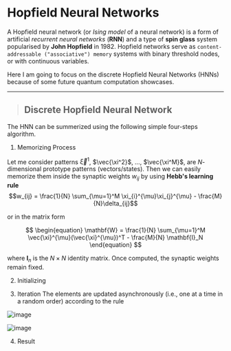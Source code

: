# Hopfield Neural Networks
A Hopfield neural network (or *Ising model* of a neural network) is a form of artificial *recurrent neural networks* (__RNN__) and a type of **spin glass** system popularised by **John Hopfield** in 1982. Hopfield networks serve as `content-addressable ("associative") memory` systems with binary threshold nodes, or with continuous variables.

Here I am going to focus on the discrete Hopfield Neural Networks (HNNs) because of some future quantum computation showcases.
***
> ## Discrete Hopfield Neural Network
The HNN can be summerized using the following simple four-steps algorithm.

1. Memorizing Process

Let me consider patterns $\vec{\xi}^1$, $\vec{\xi^2}$, $\ldots$, $\vec{\xi^M}$, are $N$-dimensional prototype patterns (vectors/states). Then we can easily memorize them inside the synaptic weights ${w_{ij}}$ by using **Hebb's learning rule**
$$w_{ij} = \frac{1}{N} \sum_{\mu=1}^M \xi_{i}^{\mu}\xi_{j}^{\mu} - \frac{M}{N}\delta_{ij}$$

or in the matrix form

$$
\begin{equation}
\mathbf{W} = \frac{1}{N} \sum_{\mu=1}^M \vec{\xi}^{\mu}(\vec{\xi}^{\mu})^T - \frac{M}{N} \mathbf{I}_N 
\end{equation}
$$

where $\textbf{I}_n$ is the $N\times N$ identity matrix. Once computed, the synaptic weights remain fixed.

2. Initializing


3. Iteration
The elements are updated asynchronously (i.e., one at a time in a random order) according to the rule

![image](https://user-images.githubusercontent.com/58440271/210186636-d2c99574-09ec-4a41-a1f2-8420ee5b00de.png)


![image](https://user-images.githubusercontent.com/58440271/210186627-d16ce316-a309-450c-b96b-ac230b400268.png)


4. Result
